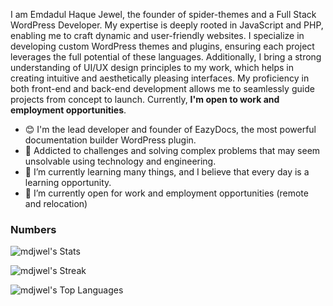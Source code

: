 I am Emdadul Haque Jewel, the founder of spider-themes and a Full Stack WordPress Developer. My expertise is deeply rooted in JavaScript and PHP, enabling me to craft dynamic and user-friendly websites. I specialize in developing custom WordPress themes and plugins, ensuring each project leverages the full potential of these languages. Additionally, I bring a strong understanding of UI/UX design principles to my work, which helps in creating intuitive and aesthetically pleasing interfaces. My proficiency in both front-end and back-end development allows me to seamlessly guide projects from concept to launch. Currently, **I'm open to work and employment opportunities**.

- 😊 I'm the lead developer and founder of EazyDocs, the most powerful documentation builder WordPress plugin. 
- 🧐 Addicted to challenges and solving complex problems that may seem unsolvable using technology and engineering.
- 🌱 I’m currently learning many things, and I believe that every day is a learning opportunity.
- 👯 I’m currently open for work and employment opportunities (remote and relocation)

### Numbers
![mdjwel's Stats](https://github-readme-stats.vercel.app/api?username=mdjwel&theme=darcula&show_icons=true&hide_border=true&count_private=true)

![mdjwel's Streak](https://github-readme-streak-stats.herokuapp.com/?user=mdjwel&theme=darcula&hide_border=true)

![mdjwel's Top Languages](https://github-readme-stats.vercel.app/api/top-langs/?username=mdjwel&theme=darcula&show_icons=true&hide_border=true&layout=compact)
